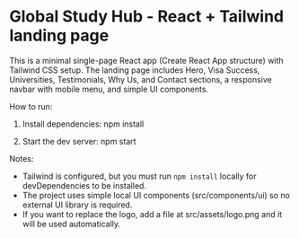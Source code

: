 Global Study Hub - React + Tailwind landing page
==================================================

This is a minimal single-page React app (Create React App structure) with Tailwind CSS setup.
The landing page includes Hero, Visa Success, Universities, Testimonials, Why Us, and Contact sections,
a responsive navbar with mobile menu, and simple UI components.

How to run:
1. Install dependencies:
   npm install

2. Start the dev server:
   npm start

Notes:
- Tailwind is configured, but you must run `npm install` locally for devDependencies to be installed.
- The project uses simple local UI components (src/components/ui) so no external UI library is required.
- If you want to replace the logo, add a file at src/assets/logo.png and it will be used automatically.
